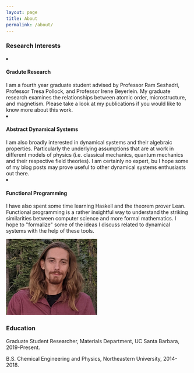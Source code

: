 ```yaml
---
layout: page
title: About
permalink: /about/
---
```

<body>
<h3>Research Interests</h3>
<li> <h4> Gradute Research </h4>
I am a fourth year graduate student advised by Professor Ram Seshadri, Professor Tresa Pollock, and Professor Irene Beyerlein. My graduate research examines the relationships between atomic order, microstructure, and magnetism. Please take a look at my publications if you would like to know more about this work.</li>
<li> <h4> Abstract Dynamical Systems </h4> 
I am also broadly interested in dynamical systems and their algebraic properties. Particularly the underlying assumptions that are at work in different models of physics (i.e. classical mechanics, quantum mechanics and their respective field theories). I am certainly no expert, bu I hope some of my blog posts may prove useful to other dynamical systems enthusiasts out there.</li>
<li> <h4> Functional Programming </h4> 
I have also spent some time learning Haskell and the theorem prover Lean. Functional programming is a rather insightful way to understand the striking similarities between computer science and more formal mathematics. I hope to "formalize" some of the ideas I discuss related to dynamical systems with the help of these tools.  
</li>
<p>
<img src="/assets/images/Jmayer_headshot.jpg" algin ="right" width="250" style - "padding-left:75px;">
</p>
<h3>Education</h3>
<p align="left">
Graduate Student Researcher, Materials Department, UC Santa Barbara, 2019-Present.
</p>
<p align="left">
B.S. Chemical Engineering and Physics, Northeastern University, 2014-2018.
</p>
